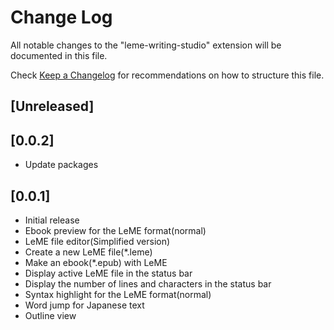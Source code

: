 # Change Log

All notable changes to the "leme-writing-studio" extension will be documented in this file.

Check [Keep a Changelog](http://keepachangelog.com/) for recommendations on how to structure this file.

## [Unreleased]

## [0.0.2]
- Update packages

## [0.0.1]

- Initial release
- Ebook preview for the LeME format(normal)
- LeME file editor(Simplified version)
- Create a new LeME file(*.leme)
- Make an ebook(*.epub) with LeME
- Display active LeME file in the status bar
- Display the number of lines and characters in the status bar
- Syntax highlight for the LeME format(normal)
- Word jump for Japanese text 
- Outline view
